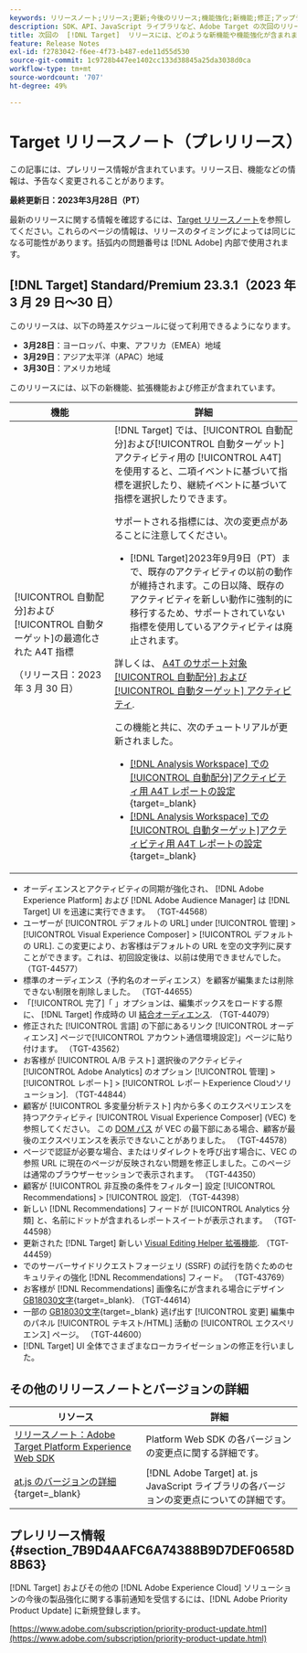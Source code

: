 ```yaml
---
keywords: リリースノート;リリース;更新;今後のリリース;機能強化;新機能;修正;アップデート;プレリリース
description: SDK、API、JavaScript ライブラリなど、Adobe Target の次回のリリースに含まれている新機能、機能強化および修正について説明します。
title: 次回の  [!DNL Target]  リリースには、どのような新機能や機能強化が含まれますか？
feature: Release Notes
exl-id: f2783042-f6ee-4f73-b487-ede11d55d530
source-git-commit: 1c9728b447ee1402cc133d38845a25da3038d0ca
workflow-type: tm+mt
source-wordcount: '707'
ht-degree: 49%

---
```


# Target リリースノート（プレリリース）

この記事には、プレリリース情報が含まれています。リリース日、機能などの情報は、予告なく変更されることがあります。

**最終更新日：2023年3月28日（PT）**

最新のリリースに関する情報を確認するには、[Target リリースノート](release-notes.md)を参照してください。これらのページの情報は、リリースのタイミングによっては同じになる可能性があります。括弧内の問題番号は [!DNL Adobe] 内部で使用されます。

## [!DNL Target] Standard/Premium 23.3.1（2023 年 3 月 29 日～30 日）

このリリースは、以下の時差スケジュールに従って利用できるようになります。

* **3月28日**：ヨーロッパ、中東、アフリカ（EMEA）地域
* **3月29日**：アジア太平洋（APAC）地域
* **3月30日**：アメリカ地域

このリリースには、以下の新機能、拡張機能および修正が含まれています。

| 機能 | 詳細 |
|--- |--- |
| [!UICONTROL 自動配分]および[!UICONTROL 自動ターゲット]の最適化された A4T 指標<p>（リリース日：2023 年 3 月 30 日） | [!DNL Target] では、[!UICONTROL 自動配分]および[!UICONTROL 自動ターゲット]アクティビティ用の [!UICONTROL A4T] を使用すると、二項イベントに基づいて指標を選択したり、継続イベントに基づいて指標を選択したりできます。<P>サポートされる指標には、次の変更点があることに注意してください。<ul><li>[!DNL Target]2023年9月9日（PT）まで、既存のアクティビティの以前の動作が維持されます。この日以降、既存のアクティビティを新しい動作に強制的に移行するため、サポートされていない指標を使用しているアクティビティは廃止されます。</li></ul>詳しくは、 [A4T のサポート対象 [!UICONTROL 自動配分] および [!UICONTROL 自動ターゲット] アクティビティ](/help/main/c-integrating-target-with-mac/a4t/a4t-at-aa.md#supported).<P>この機能と共に、次のチュートリアルが更新されました。<ul><li>[ [!DNL Analysis Workspace]  での[!UICONTROL 自動配分]アクティビティ用 A4T レポートの設定](https://experienceleague.adobe.com/docs/target-learn/tutorials/integrations/set-up-a4t-reports-in-analysis-workspace-for-auto-allocate-activities.html?lang=ja){target=_blank}</li><li>[ [!DNL Analysis Workspace]  での [!UICONTROL 自動ターゲット]アクティビティ用 A4T レポートの設定](https://experienceleague.adobe.com/docs/target-learn/tutorials/integrations/set-up-a4t-reports-in-analysis-workspace-for-auto-target-activities.html?lang=ja){target=_blank}</li></ul> |

* オーディエンスとアクティビティの同期が強化され、 [!DNL Adobe Experience Platform] および [!DNL Adobe Audience Manager] は [!DNL Target] UI を迅速に実行できます。 （TGT-44568）
* ユーザーが [!UICONTROL デフォルトの URL] under [!UICONTROL 管理] > [!UICONTROL Visual Experience Composer] > [!UICONTROL デフォルトの URL]. この変更により、お客様はデフォルトの URL を空の文字列に戻すことができます。これは、初回設定後は、以前は使用できませんでした。 （TGT-44577）
* 標準のオーディエンス（予約名のオーディエンス）を顧客が編集または削除できない制限を削除しました。 （TGT-44655）
* 「[!UICONTROL 完了]「 」オプションは、編集ボックスをロードする際に、 [!DNL Target] 作成時の UI [結合オーディエンス](/help/main/c-target/combining-multiple-audiences.md). （TGT-44079）
* 修正された [!UICONTROL 言語] の下部にあるリンク [!UICONTROL オーディエンス] ページで[!UICONTROL アカウント通信環境設定]」ページに貼り付けます。 （TGT-43562）
* お客様が [!UICONTROL A/B テスト] 選択後のアクティビティ [!UICONTROL Adobe Analytics] のオプション [!UICONTROL 管理] > [!UICONTROL レポート] > [!UICONTROL レポートExperience Cloudソリューション]. （TGT-44844）
* 顧客が [!UICONTROL 多変量分析テスト] 内から多くのエクスペリエンスを持つアクティビティ [!UICONTROL Visual Experience Composer] (VEC) を参照してください。 この [DOM パス](/help/main/c-experiences/c-visual-experience-composer/viztarget-options.md#dom-path) が VEC の最下部にある場合、顧客が最後のエクスペリエンスを表示できないことがありました。 （TGT-44578）
* ページで認証が必要な場合、またはリダイレクトを呼び出す場合に、VEC の参照 URL に現在のページが反映されない問題を修正しました。このページは通常のブラウザーセッションで表示されます。 （TGT-44350）
* 顧客が [!UICONTROL 非互換の条件をフィルター] 設定 [!UICONTROL Recommendations] > [!UICONTROL 設定]. （TGT-44398）
* 新しい [!DNL Recommendations] フィードが [!UICONTROL Analytics 分類] と、名前にドットが含まれるレポートスイートが表示されます。 （TGT-44598）
* 更新された [!DNL Target] 新しい [Visual Editing Helper 拡張機能](/help/main/c-experiences/c-visual-experience-composer/r-troubleshoot-composer/visual-editing-helper-extension.md). （TGT-44459）
* でのサーバーサイドリクエストフォージェリ (SSRF) の試行を防ぐためのセキュリティの強化 [!DNL Recommendations] フィード。 （TGT-43769）
* お客様が [!DNL Recommendations] 画像名にが含まれる場合にデザイン [GB18030文字](https://en.wikipedia.org/wiki/GB_18030){target=_blank}. （TGT-44614）
* 一部の [GB18030文字](https://en.wikipedia.org/wiki/GB_18030){target=_blank} 逃げ出す [!UICONTROL 変更] 編集中のパネル [!UICONTROL テキスト/HTML] 活動の [!UICONTROL エクスペリエンス] ページ。 （TGT-44600）
* [!DNL Target] UI 全体でさまざまなローカライゼーションの修正を行いました。

## その他のリリースノートとバージョンの詳細

| リソース | 詳細 |
|--- |--- |
| [リリースノート：Adobe Target Platform Experience Web SDK](https://experienceleague.adobe.com/docs/experience-platform/edge/release-notes.html?lang=ja) | Platform Web SDK の各バージョンの変更点に関する詳細です。 |
| [at.js のバージョンの詳細](https://developer.adobe.com/target/implement/client-side/atjs/target-atjs-versions/){target=_blank} | [!DNL Adobe Target] at. js JavaScript ライブラリの各バージョンの変更点についての詳細です。 |


## プレリリース情報 {#section_7B9D4AAFC6A74388B9D7DEF0658D8B63}

[!DNL Target] およびその他の [!DNL Adobe Experience Cloud] ソリューションの今後の製品強化に関する事前通知を受信するには、[!DNL Adobe Priority Product Update] に新規登録します。

[https://www.adobe.com/subscription/priority-product-update.html](https://www.adobe.com/subscription/priority-product-update.html)
